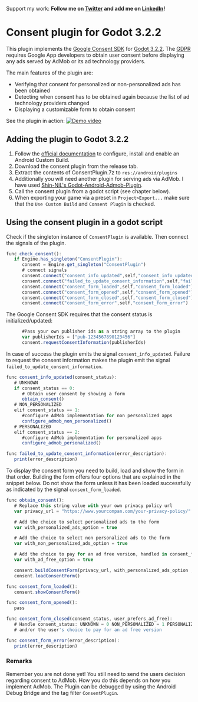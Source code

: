 
Support my work:
**Follow me on [Twitter](https://twitter.com/pascalschwenke) and add me on [LinkedIn](https://www.linkedin.com/public-profile/settings?trk=d_flagship3_profile_self_view_public_profile)!**


# Consent plugin for Godot 3.2.2

This plugin implements the [Google Consent SDK](https://developers.google.com/admob/android/eu-consent/) for [Godot 3.2.2](https://godotengine.org/). The [GDPR](https://gdpr.eu/) requires Google App developers to obtain user consent before displaying any ads served by AdMob or its ad technology providers.

The main features of the plugin are:
* Verifying that consent for personalized or non-personalized ads has been obtained
* Detecting when consent has to be obtained again because the list of ad technology providers changed
* Displaying a customizable form to obtain consent


See the plugin in action:
[![Demo video](http://example.com/exampl.png)](http://example.com/link "Demo video")

## Adding the plugin to Godot 3.2.2
1. Follow the [official documentation](https://docs.godotengine.org/en/latest/getting_started/workflow/export/android_custom_build.html) to configure, install and enable an Android Custom Build.
2. Download the consent plugin from the release tab.
3. Extract the contents of ConsentPlugin.7z to `res://android/plugins`
4. Additionally you will need another plugin for serving ads via AdMob. I have used [Shin-NiL's Godot-Android-Admob-Plugin](https://github.com/Shin-NiL/Godot-Android-Admob-Plugin).
5. Call the consent plugin from a godot script (see chapter below).
6. When exporting your game via a preset in `Project>Export...` make sure that the `Use Custom Build` and `Consent Plugin` is checked.

## Using the consent plugin in a godot script
Check if the singleton instance of `ConsentPlugin` is available. Then connect the signals of the plugin.
```javascript
func check_consent():
   if Engine.has_singleton("ConsentPlugin"):
      consent = Engine.get_singleton("ConsentPlugin")
      # connect signals
      consent.connect("consent_info_updated",self,"consent_info_updated")
      consent.connect("failed_to_update_consent_information",self,"failed_to_update_consent_information")
      consent.connect("consent_form_loaded",self,"consent_form_loaded")
      consent.connect("consent_form_opened",self,"consent_form_opened")
      consent.connect("consent_form_closed",self,"consent_form_closed")
      consent.connect("consent_form_error",self,"consent_form_error")
```
The Google Consent SDK requires that the consent status is initialized/updated:
```javascript
      #Pass your own publisher ids as a string array to the plugin
      var publisherIds = ["pub-1234567890123456"]
      consent.requestConsentInformation(publisherIds)
```
In case of success the plugin emits the signal `consent_info_updated`. Failure to request the consent information makes the plugin emit the signal `failed_to_update_consent_information`.
```javascript
func consent_info_updated(consent_status):
   # UNKNOWN
   if consent_status == 0:
      # Obtain user consent by showing a form
      obtain_consent()
   # NON_PERSONALIZED
   elif consent_status == 1:
      #configure AdMob implementation for non personalized apps
      configure_admob_non_personalized()
   # PERSONALIZED
   elif consent_status == 2:
      #configure AdMob implementation for personalized apps
      configure_admob_personalized()

func failed_to_update_consent_information(error_description):
   print(error_description)
```

To display the consent form you need to build, load and show the form in that order.
Building the form offers four options that are explained in the snippet below. Do not show the form unless it has been loaded successfully as indicated by the signal `consent_form_loaded`.
```javascript
func obtain_consent():
   # Replace this string value with your own privacy policy url
   var privacy_url = "https://www.yourcompan.com/your-privacy-policy/"

   # Add the choice to select personalized ads to the form
   var with_personalized_ads_option = true

   # Add the choice to select non personalized ads to the form
   var with_non_personalized_ads_option = true

   # Add the choice to pay for an ad free version, handled in consent_form_closed
   var with_ad_free_option = true

   consent.buildConsentForm(privacy_url, with_personalized_ads_option , with_non_personalized_ads_option , ad_free_option)
   consent.loadConsentForm()

func consent_form_loaded():
   consent.showConsentForm()

func consent_form_opened():
   pass

func consent_form_closed(consent_status, user_prefers_ad_free):
   # Handle consent_status: UNKNOWN = 0 NON_PERSONALIZED = 1 PERSONALIZED = 2
   # and/or the user's choice to pay for an ad free version

func consent_form_error(error_description):
   print(error_description)
```

### Remarks
Remember you are not done yet! You still need to send the users decision regarding consent to AdMob. How you do this depends on how you implement AdMob.
The Plugin can be debugged by using the Android Debug Bridge and the tag filter `ConsentPlugin`.